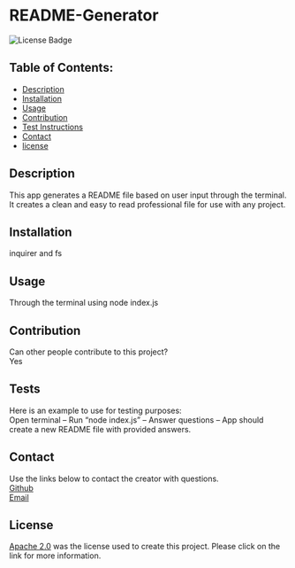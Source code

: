 # README-Generator
  ![License Badge](https://img.shields.io/badge/License-Apache_2.0-blue.svg)
  ## Table of Contents:
  - [Description](#description)
  - [Installation](#installation)
  - [Usage](#usage)
  - [Contribution](#contribution)
  - [Test Instructions](#tests)
  - [Contact](#contact)
  - [license](#license)
  ## Description
  This app generates a README file based on user input through the terminal. It creates a clean and easy to read professional file for use with any project.
  ## Installation
  inquirer and fs
  ## Usage
  Through the terminal using node index.js
  ## Contribution
  Can other people contribute to this project?    
  Yes
  ## Tests
  Here is an example to use for testing purposes:  
  Open terminal – Run “node index.js” – Answer questions – App should create a new README file with provided answers.
  ## Contact
  Use the links below to contact the creator with questions.  
  [Github](https://github.com/heintze11)  
  [Email](mailto:levi.heintzelman@gmail.com)
  ## License
  [Apache 2.0](https://opensource.org/licenses/Apache-2.0) was the license used to create this project. Please click on the link for more information.
